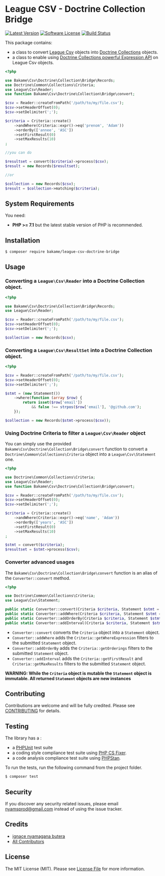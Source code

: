 League CSV - Doctrine Collection Bridge
=======

[![Latest Version](https://img.shields.io/github/release/bakame-php/csv-doctrine-collections-bridge.svg?style=flat-square)](https://github.com/bakame-php/csv-doctrine-collections-bridge/releases)
[![Software License](https://img.shields.io/badge/license-MIT-brightgreen.svg?style=flat-square)](LICENSE.md)
[![Build Status](https://travis-ci.org/bakame-php/csv-doctrine-bridge.svg?branch=master)](https://travis-ci.org/bakame-php/csv-doctrine-bridge)

This package contains:

- a class to convert [League Csv](https://csv.thephpleague.com) objects into [Doctrine Collections](https://www.doctrine-project.org/projects/collections.html) objects.
- a class to enable using [Doctrine Collections powerful Expression API](https://www.doctrine-project.org/projects/doctrine-collections/en/latest/expressions.html) on League Csv objects.

```php
<?php

use Bakame\Csv\Doctrine\Collection\Bridge\Records;
use Doctrine\Common\Collections\Criteria;
use League\Csv\Reader;
use function Bakame\Csv\Doctrine\Collection\Bridge\convert;

$csv = Reader::createFromPath('/path/to/my/file.csv');
$csv->setHeaderOffset(0);
$csv->setDelimiter(';');

$criteria = Criteria::create()
    ->andWhere(Criteria::expr()->eq('prenom', 'Adam'))
    ->orderBy(['annee', 'ASC'])
    ->setFirstResult(0)
    ->setMaxResults(10)
;

//you can do

$resultset = convert($criteria)->process($csv);
$result = new Records($resultset);

//or

$collection = new Records($csv);
$result = $collection->matching($criteria);
```

System Requirements
-------

You need:

- **PHP >= 7.1** but the latest stable version of PHP is recommended.

Installation
--------

```bash
$ composer require bakame/league-csv-doctrine-bridge
```

Usage
--------

### Converting a `League\Csv\Reader` into a Doctrine Collection object.

```php
<?php

use Bakame\Csv\Doctrine\Collection\Bridge\Records;
use League\Csv\Reader;

$csv = Reader::createFromPath('/path/to/my/file.csv');
$csv->setHeaderOffset(0);
$csv->setDelimiter(';');

$collection = new Records($csv);
```

### Converting a `League\Csv\ResultSet` into a Doctrine Collection object.

```php
<?php

$csv = Reader::createFromPath('/path/to/my/file.csv');
$csv->setHeaderOffset(0);
$csv->setDelimiter(';');

$stmt = (new Statement())
    ->where(function (array $row) {
        return isset($row['email'])
            && false !== strpos($row['email'], '@github.com');
    });

$collection = new Records($stmt->process($csv));
```

### Using Doctrine Criteria to filter a `League\Csv\Reader` object

You can simply use the provided `Bakame\Csv\Doctrine\Collection\Bridge\convert` function to convert a `Doctrine\Common\Collections\Criteria` object into a `League\Csv\Statement` one.

```php
<?php

use Doctrine\Common\Collections\Criteria;
use League\Csv\Reader;
use function Bakame\Csv\Doctrine\Collection\Bridge\convert;

$csv = Reader::createFromPath('/path/to/my/file.csv');
$csv->setHeaderOffset(0);
$csv->setDelimiter(';');

$criteria = Criteria::create()
    ->andWhere(Criteria::expr()->eq('name', 'Adam'))
    ->orderBy(['years', 'ASC'])
    ->setFirstResult(0)
    ->setMaxResults(10)
;

$stmt = convert($criteria);
$resultset = $stmt->process($csv);
```

### Converter advanced usages

The `Bakame\Csv\Doctrine\Collection\Bridge\convert` function is an alias of the `Converter::convert` method.

```php
<?php

use Doctrine\Common\Collections\Criteria;
use League\Csv\Statement;

public static Converter::convert(Criteria $criteria, Statement $stmt = null): Statement
public static Converter::addWhere(Criteria $criteria, Statement $stmt = null): Statement
public static Converter::addOrderBy(Criteria $criteria, Statement $stmt = null): Statement
public static Converter::addInterval(Criteria $criteria, Statement $stmt = null): Statement
```

- `Converter::convert` converts the `Criteria` object into a `Statement` object.
- `Converter::addWhere` adds the `Criteria::getWhereExpression` filters to the submitted `Statement` object.
- `Converter::addOrderBy` adds the `Criteria::getOrderings` filters to the submitted `Statement` object.
- `Converter::addInterval` adds the `Criteria::getFirstResult` and `Criteria::getMaxResults` filters to the submitted `Statement` object.

**WARNING: While the `Criteria` object is mutable the `Statement` object is immutable. All returned `Statement` objects are new instances**

Contributing
-------

Contributions are welcome and will be fully credited. Please see [CONTRIBUTING](.github/CONTRIBUTING.md) for details.

Testing
-------

The library has a :

- a [PHPUnit](https://phpunit.de) test suite
- a coding style compliance test suite using [PHP CS Fixer](http://cs.sensiolabs.org/).
- a code analysis compliance test suite using [PHPStan](https://github.com/phpstan/phpstan).

To run the tests, run the following command from the project folder.

``` bash
$ composer test
```

Security
-------

If you discover any security related issues, please email nyamsprod@gmail.com instead of using the issue tracker.

Credits
-------

- [ignace nyamagana butera](https://github.com/nyamsprod)
- [All Contributors](https://github.com/bakame-php/league-csv-criteria-adapter/contributors)

License
-------

The MIT License (MIT). Please see [License File](LICENSE) for more information.